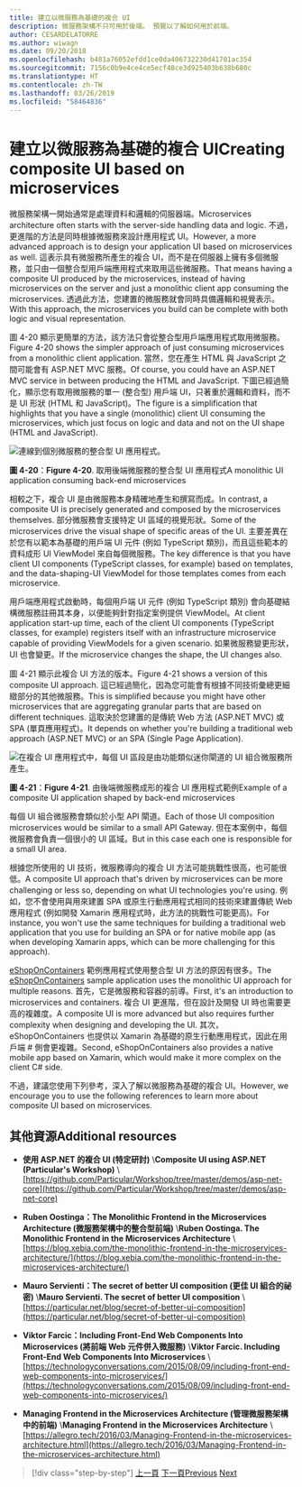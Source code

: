 ```yaml
---
title: 建立以微服務為基礎的複合 UI
description: 微服務架構不只可用於後端。 預覽以了解如何用於前端。
author: CESARDELATORRE
ms.author: wiwagn
ms.date: 09/20/2018
ms.openlocfilehash: b481a76052efdd1ce0da406732230d41701ac354
ms.sourcegitcommit: 7156c0b9e4ce4ce5ecf48ce3d925403b638b680c
ms.translationtype: HT
ms.contentlocale: zh-TW
ms.lasthandoff: 03/26/2019
ms.locfileid: "58464836"
---
```

# <a name="creating-composite-ui-based-on-microservices"></a><span data-ttu-id="4fd46-104">建立以微服務為基礎的複合 UI</span><span class="sxs-lookup"><span data-stu-id="4fd46-104">Creating composite UI based on microservices</span></span>

<span data-ttu-id="4fd46-105">微服務架構一開始通常是處理資料和邏輯的伺服器端。</span><span class="sxs-lookup"><span data-stu-id="4fd46-105">Microservices architecture often starts with the server-side handling data and logic.</span></span> <span data-ttu-id="4fd46-106">不過，更進階的方法是同時根據微服務來設計應用程式 UI。</span><span class="sxs-lookup"><span data-stu-id="4fd46-106">However, a more advanced approach is to design your application UI based on microservices as well.</span></span> <span data-ttu-id="4fd46-107">這表示具有微服務所產生的複合 UI，而不是在伺服器上擁有多個微服務，並只由一個整合型用戶端應用程式來取用這些微服務。</span><span class="sxs-lookup"><span data-stu-id="4fd46-107">That means having a composite UI produced by the microservices, instead of having microservices on the server and just a monolithic client app consuming the microservices.</span></span> <span data-ttu-id="4fd46-108">透過此方法，您建置的微服務就會同時具備邏輯和視覺表示。</span><span class="sxs-lookup"><span data-stu-id="4fd46-108">With this approach, the microservices you build can be complete with both logic and visual representation.</span></span>

<span data-ttu-id="4fd46-109">圖 4-20 顯示更簡單的方法，該方法只會從整合型用戶端應用程式取用微服務。</span><span class="sxs-lookup"><span data-stu-id="4fd46-109">Figure 4-20 shows the simpler approach of just consuming microservices from a monolithic client application.</span></span> <span data-ttu-id="4fd46-110">當然，您在產生 HTML 與 JavaScript 之間可能會有 ASP.NET MVC 服務。</span><span class="sxs-lookup"><span data-stu-id="4fd46-110">Of course, you could have an ASP.NET MVC service in between producing the HTML and JavaScript.</span></span> <span data-ttu-id="4fd46-111">下圖已經過簡化，顯示您有取用微服務的單一 (整合型) 用戶端 UI，只著重於邏輯和資料，而不是 UI 形狀 (HTML 和 JavaScript)。</span><span class="sxs-lookup"><span data-stu-id="4fd46-111">The figure is a simplification that highlights that you have a single (monolithic) client UI consuming the microservices, which just focus on logic and data and not on the UI shape (HTML and JavaScript).</span></span>

![連線到個別微服務的整合型 UI 應用程式。](./media/image20.png)

<span data-ttu-id="4fd46-113">**圖 4-20**：</span><span class="sxs-lookup"><span data-stu-id="4fd46-113">**Figure 4-20**.</span></span> <span data-ttu-id="4fd46-114">取用後端微服務的整合型 UI 應用程式</span><span class="sxs-lookup"><span data-stu-id="4fd46-114">A monolithic UI application consuming back-end microservices</span></span>

<span data-ttu-id="4fd46-115">相較之下，複合 UI 是由微服務本身精確地產生和撰寫而成。</span><span class="sxs-lookup"><span data-stu-id="4fd46-115">In contrast, a composite UI is precisely generated and composed by the microservices themselves.</span></span> <span data-ttu-id="4fd46-116">部分微服務會支援特定 UI 區域的視覺形狀。</span><span class="sxs-lookup"><span data-stu-id="4fd46-116">Some of the microservices drive the visual shape of specific areas of the UI.</span></span> <span data-ttu-id="4fd46-117">主要差異在於您有以範本為基礎的用戶端 UI 元件 (例如 TypeScript 類別)，而且這些範本的資料成形 UI ViewModel 來自每個微服務。</span><span class="sxs-lookup"><span data-stu-id="4fd46-117">The key difference is that you have client UI components (TypeScript classes, for example) based on templates, and the data-shaping-UI ViewModel for those templates comes from each microservice.</span></span>

<span data-ttu-id="4fd46-118">用戶端應用程式啟動時，每個用戶端 UI 元件 (例如 TypeScript 類別) 會向基礎結構微服務註冊其本身，以便能夠針對指定案例提供 ViewModel。</span><span class="sxs-lookup"><span data-stu-id="4fd46-118">At client application start-up time, each of the client UI components (TypeScript classes, for example) registers itself with an infrastructure microservice capable of providing ViewModels for a given scenario.</span></span> <span data-ttu-id="4fd46-119">如果微服務變更形狀，UI 也會變更。</span><span class="sxs-lookup"><span data-stu-id="4fd46-119">If the microservice changes the shape, the UI changes also.</span></span>

<span data-ttu-id="4fd46-120">圖 4-21 顯示此複合 UI 方法的版本。</span><span class="sxs-lookup"><span data-stu-id="4fd46-120">Figure 4-21 shows a version of this composite UI approach.</span></span> <span data-ttu-id="4fd46-121">這已經過簡化，因為您可能會有根據不同技術彙總更細緻部分的其他微服務。</span><span class="sxs-lookup"><span data-stu-id="4fd46-121">This is simplified because you might have other microservices that are aggregating granular parts that are based on different techniques.</span></span> <span data-ttu-id="4fd46-122">這取決於您建置的是傳統 Web 方法 (ASP.NET MVC) 或 SPA (單頁應用程式)。</span><span class="sxs-lookup"><span data-stu-id="4fd46-122">It depends on whether you're building a traditional web approach (ASP.NET MVC) or an SPA (Single Page Application).</span></span>

![在複合 UI 應用程式中，每個 UI 區段是由功能類似迷你閘道的 UI 組合微服務所產生。](./media/image21.png)

<span data-ttu-id="4fd46-124">**圖 4-21**：</span><span class="sxs-lookup"><span data-stu-id="4fd46-124">**Figure 4-21**.</span></span> <span data-ttu-id="4fd46-125">由後端微服務成形的複合 UI 應用程式範例</span><span class="sxs-lookup"><span data-stu-id="4fd46-125">Example of a composite UI application shaped by back-end microservices</span></span>

<span data-ttu-id="4fd46-126">每個 UI 組合微服務會類似於小型 API 閘道。</span><span class="sxs-lookup"><span data-stu-id="4fd46-126">Each of those UI composition microservices would be similar to a small API Gateway.</span></span> <span data-ttu-id="4fd46-127">但在本案例中，每個微服務會負責一個很小的 UI 區域。</span><span class="sxs-lookup"><span data-stu-id="4fd46-127">But in this case each one is responsible for a small UI area.</span></span>

<span data-ttu-id="4fd46-128">根據您所使用的 UI 技術，微服務導向的複合 UI 方法可能挑戰性很高，也可能很低。</span><span class="sxs-lookup"><span data-stu-id="4fd46-128">A composite UI approach that's driven by microservices can be more challenging or less so, depending on what UI technologies you're using.</span></span> <span data-ttu-id="4fd46-129">例如，您不會使用與用來建置 SPA 或原生行動應用程式相同的技術來建置傳統 Web 應用程式 (例如開發 Xamarin 應用程式時，此方法的挑戰性可能更高)。</span><span class="sxs-lookup"><span data-stu-id="4fd46-129">For instance, you won't use the same techniques for building a traditional web application that you use for building an SPA or for native mobile app (as when developing Xamarin apps, which can be more challenging for this approach).</span></span>

<span data-ttu-id="4fd46-130">[eShopOnContainers](https://aka.ms/MicroservicesArchitecture) 範例應用程式使用整合型 UI 方法的原因有很多。</span><span class="sxs-lookup"><span data-stu-id="4fd46-130">The [eShopOnContainers](https://aka.ms/MicroservicesArchitecture) sample application uses the monolithic UI approach for multiple reasons.</span></span> <span data-ttu-id="4fd46-131">首先，它是微服務和容器的前導。</span><span class="sxs-lookup"><span data-stu-id="4fd46-131">First, it's an introduction to microservices and containers.</span></span> <span data-ttu-id="4fd46-132">複合 UI 更進階，但在設計及開發 UI 時也需要更高的複雜度。</span><span class="sxs-lookup"><span data-stu-id="4fd46-132">A composite UI is more advanced but also requires further complexity when designing and developing the UI.</span></span> <span data-ttu-id="4fd46-133">其次，eShopOnContainers 也提供以 Xamarin 為基礎的原生行動應用程式，因此在用戶端 \# 側會更複雜。</span><span class="sxs-lookup"><span data-stu-id="4fd46-133">Second, eShopOnContainers also provides a native mobile app based on Xamarin, which would make it more complex on the client C\# side.</span></span>

<span data-ttu-id="4fd46-134">不過，建議您使用下列參考，深入了解以微服務為基礎的複合 UI。</span><span class="sxs-lookup"><span data-stu-id="4fd46-134">However, we encourage you to use the following references to learn more about composite UI based on microservices.</span></span>

## <a name="additional-resources"></a><span data-ttu-id="4fd46-135">其他資源</span><span class="sxs-lookup"><span data-stu-id="4fd46-135">Additional resources</span></span>

- <span data-ttu-id="4fd46-136">**使用 ASP.NET 的複合 UI (特定研討)** \\</span><span class="sxs-lookup"><span data-stu-id="4fd46-136">**Composite UI using ASP.NET (Particular's Workshop)** \\</span></span>
  [https://github.com/Particular/Workshop/tree/master/demos/asp-net-core](https://github.com/Particular/Workshop/tree/master/demos/asp-net-core)

- <span data-ttu-id="4fd46-137">**Ruben Oostinga：The Monolithic Frontend in the Microservices Architecture (微服務架構中的整合型前端)** \\</span><span class="sxs-lookup"><span data-stu-id="4fd46-137">**Ruben Oostinga. The Monolithic Frontend in the Microservices Architecture** \\</span></span>
  [https://blog.xebia.com/the-monolithic-frontend-in-the-microservices-architecture/](https://blog.xebia.com/the-monolithic-frontend-in-the-microservices-architecture/)

- <span data-ttu-id="4fd46-138">**Mauro Servienti：The secret of better UI composition (更佳 UI 組合的祕密)** \\</span><span class="sxs-lookup"><span data-stu-id="4fd46-138">**Mauro Servienti. The secret of better UI composition** \\</span></span>
  [https://particular.net/blog/secret-of-better-ui-composition](https://particular.net/blog/secret-of-better-ui-composition)

- <span data-ttu-id="4fd46-139">**Viktor Farcic：Including Front-End Web Components Into Microservices (將前端 Web 元件併入微服務)** \\</span><span class="sxs-lookup"><span data-stu-id="4fd46-139">**Viktor Farcic. Including Front-End Web Components Into Microservices** \\</span></span>
  [https://technologyconversations.com/2015/08/09/including-front-end-web-components-into-microservices/](https://technologyconversations.com/2015/08/09/including-front-end-web-components-into-microservices/)

- <span data-ttu-id="4fd46-140">**Managing Frontend in the Microservices Architecture (管理微服務架構中的前端)** \\</span><span class="sxs-lookup"><span data-stu-id="4fd46-140">**Managing Frontend in the Microservices Architecture** \\</span></span>
  [https://allegro.tech/2016/03/Managing-Frontend-in-the-microservices-architecture.html](https://allegro.tech/2016/03/Managing-Frontend-in-the-microservices-architecture.html)

>[!div class="step-by-step"]
><span data-ttu-id="4fd46-141">[上一頁](microservices-addressability-service-registry.md)
>[下一頁](resilient-high-availability-microservices.md)</span><span class="sxs-lookup"><span data-stu-id="4fd46-141">[Previous](microservices-addressability-service-registry.md)
[Next](resilient-high-availability-microservices.md)</span></span>